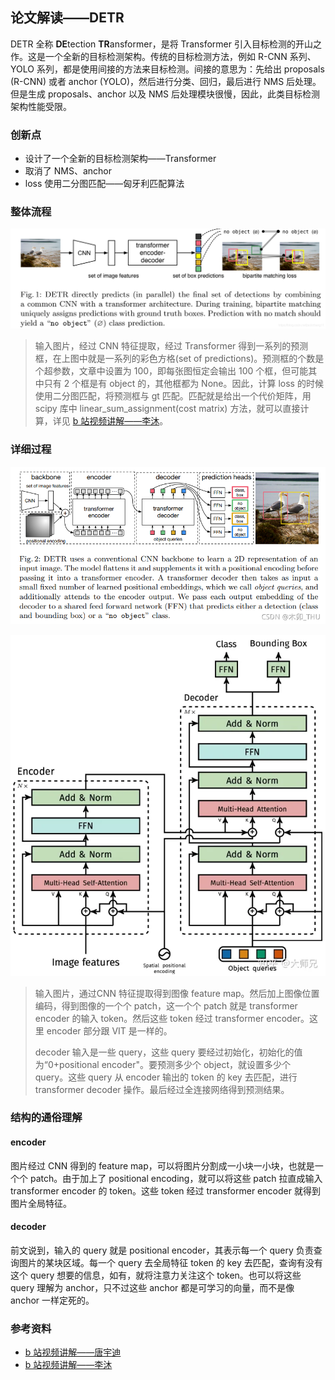 ## 论文解读——DETR

DETR 全称 **DE**tection **TR**ansformer，是将 Transformer 引入目标检测的开山之作。这是一个全新的目标检测架构。传统的目标检测方法，例如 R-CNN 系列、YOLO 系列，都是使用间接的方法来目标检测。间接的意思为：先给出 proposals (R-CNN) 或者 anchor (YOLO)，然后进行分类、回归，最后进行 NMS 后处理。但是生成 proposals、anchor 以及 NMS 后处理模块很慢，因此，此类目标检测架构性能受限。

### 创新点

* 设计了一个全新的目标检测架构——Transformer
* 取消了 NMS、anchor
* loss 使用二分图匹配——匈牙利匹配算法

### 整体流程

![1693980069886](image/detr_paper/detr_1.png)

> 输入图片，经过 CNN 特征提取，经过 Transformer 得到一系列的预测框，在上图中就是一系列的彩色方格(set of predictions)。预测框的个数是个超参数，文章中设置为 100，即每张图恒定会输出 100 个框，但可能其中只有 2 个框是有 object 的，其他框都为 None。因此，计算 loss 的时候使用二分图匹配，将预测框与 gt 匹配。匹配就是给出一个代价矩阵，用 scipy 库中 linear_sum_assignment(cost matrix) 方法，就可以直接计算，详见 [b 站视频讲解——李沐](https://www.bilibili.com/video/BV1GB4y1X72R/?spm_id_from=333.337.search-card.all.click&vd_source=da7944bcc998e29818ec76ea9c6f1f47)。

### 详细过程

![1693981134145](image/detr_paper/detr_2.png)

![1693987757107](image/detr_paper/detr_3.png)

> 输入图片，通过CNN 特征提取得到图像 feature map。然后加上图像位置编码，得到图像的一个个 patch，这一个个 patch 就是 transformer encoder 的输入 token。然后这些 token 经过 transformer encoder。这里 encoder 部分跟 VIT 是一样的。
>
> decoder 输入是一些 query，这些 query 要经过初始化，初始化的值为“0+positional encoder"。要预测多少个 object，就设置多少个 query。这些 query 从 encoder 输出的 token 的 key 去匹配，进行 transformer decoder 操作。最后经过全连接网络得到预测结果。

### 结构的通俗理解

#### encoder

图片经过 CNN 得到的 feature map，可以将图片分割成一小块一小块，也就是一个个 patch。由于加上了 positional encoding，就可以将这些 patch 拉直成输入 transformer encoder 的 token。这些 token 经过 transformer encoder 就得到图片全局特征。

#### decoder

前文说到，输入的 query 就是 positional encoder，其表示每一个 query 负责查询图片的某块区域。每一个 query 去全局特征 token 的 key 去匹配，查询有没有这个 query 想要的信息，如有，就将注意力关注这个 token。也可以将这些 query 理解为 anchor，只不过这些 anchor 都是可学习的向量，而不是像 anchor 一样定死的。

### 参考资料

* [b 站视频讲解——唐宇迪](https://www.bilibili.com/video/BV1R14y1N77a/?p=2&spm_id_from=pageDriver&vd_source=da7944bcc998e29818ec76ea9c6f1f47)
* [b 站视频讲解——李沐](https://www.bilibili.com/video/BV1GB4y1X72R/?spm_id_from=333.337.search-card.all.click&vd_source=da7944bcc998e29818ec76ea9c6f1f47)

